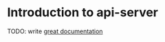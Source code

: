 # Introduction to api-server

TODO: write [great documentation](http://jacobian.org/writing/what-to-write/)
